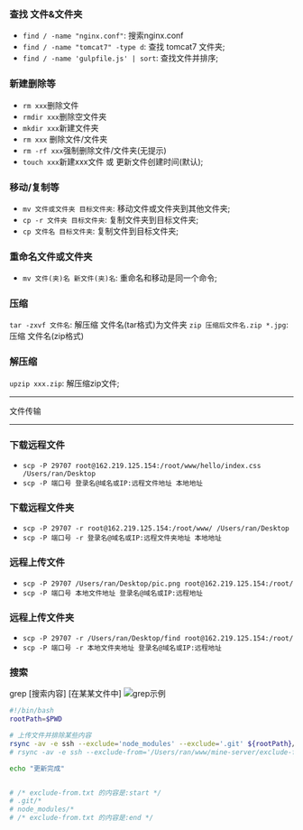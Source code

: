 ### 查找 文件&文件夹
* `find / -name "nginx.conf"`: 搜索nginx.conf
* `find / -name "tomcat7" -type d`: 查找 tomcat7 文件夹;
* `find / -name 'gulpfile.js' | sort`: 查找文件并排序;


### 新建删除等
* `rm xxx`删除文件
* `rmdir xxx`删除空文件夹
* `mkdir xxx`新建文件夹
* `rm xxx` 删除文件/文件夹
* `rm -rf xxx`强制删除文件/文件夹(无提示)
* `touch xxx`新建xxx文件 或 更新文件创建时间(默认);

### 移动/复制等
* `mv 文件或文件夹 目标文件夹`: 移动文件或文件夹到其他文件夹;
* `cp -r 文件夹 目标文件夹`: 复制文件夹到目标文件夹;
* `cp 文件名 目标文件夹`: 复制文件到目标文件夹;

### 重命名文件或文件夹
* `mv 文件(夹)名 新文件(夹)名`: 重命名和移动是同一个命令;

### 压缩
`tar -zxvf 文件名`: 解压缩 文件名(tar格式)为文件夹
`zip 压缩后文件名.zip *.jpg`: 压缩 文件名(zip格式)

### 解压缩
`upzip xxx.zip`: 解压缩zip文件;

***
文件传输
***
### 下载远程文件
* `scp -P 29707 root@162.219.125.154:/root/www/hello/index.css /Users/ran/Desktop`
* `scp -P 端口号 登录名@域名或IP:远程文件地址 本地地址`

### 下载远程文件夹
* `scp -P 29707 -r root@162.219.125.154:/root/www/ /Users/ran/Desktop`
* `scp -P 端口号 -r 登录名@域名或IP:远程文件夹地址 本地地址`

### 远程上传文件
* `scp -P 29707 /Users/ran/Desktop/pic.png root@162.219.125.154:/root/`
* `scp -P 端口号 本地文件地址 登录名@域名或IP:远程地址`

### 远程上传文件夹
* `scp -P 29707 -r /Users/ran/Desktop/find root@162.219.125.154:/root/`
* `scp -P 端口号 -r 本地文件夹地址 登录名@域名或IP:远程地址`



### 搜索
grep [搜索内容] [在某某文件中]
![grep示例](https://tva1.sinaimg.cn/large/006y8mN6ly1g97qr6wc4ij30sg07ojsw.jpg)



```sh
#!/bin/bash
rootPath=$PWD

# 上传文件并排除某些内容
rsync -av -e ssh --exclude='node_modules' --exclude='.git' ${rootPath}/../mine-server root@39.106.53.163:/home/ran/www/
# rsync -av -e ssh --exclude-from='/Users/ran/www/mine-server/exclude-from.txt' ${rootPath}/../mine-server root@39.106.53.163:/home/ran/www/

echo "更新完成"


# /* exclude-from.txt 的内容是:start */
# .git/* 
# node_modules/*
# /* exclude-from.txt 的内容是:end */
```